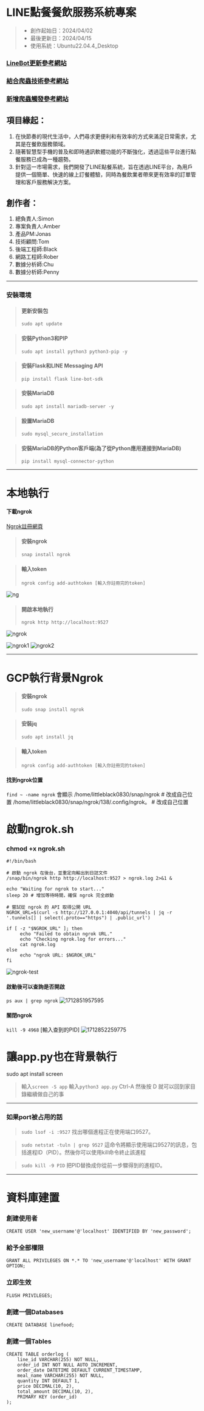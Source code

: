# LINE點餐餐飲服務系統專案
> * 創作起始日：2024/04/02
> * 最後更新日：2024/04/15
> * 使用系統：Ubuntu22.04.4_Desktop

### [LineBot更新參考網站](https://github.com/line/line-bot-sdk-python)
### [結合爬蟲技術參考網站](https://hackmd.io/@rszong9598/BkP3QnQlR)
### [新增爬蟲觸發參考網站](https://hackmd.io/@rszong9598/Byrv_IUgR)


## 項目緣起：
1. 在快節奏的現代生活中，人們尋求更便利和有效率的方式來滿足日常需求，尤其是在餐飲服務領域。
1. 隨著智慧型手機的普及和即時通訊軟體功能的不斷強化，透過這些平台進行點餐服務已成為一種趨勢。 
1. 針對這一市場需求，我們開發了LINE點餐系統，旨在透過LINE平台，為用戶提供一個簡單、快速的線上訂餐體驗，同時為餐飲業者帶來更有效率的訂單管理和客戶服務解決方案。

## 創作者：
1. 總負責人:Simon
1. 專案負責人:Amber
1. 產品PM:Jonas
1. 技術顧問:Tom
1. 後端工程師:Black
1. 網路工程師:Rober
1. 數據分析師:Chu
1. 數據分析師:Penny
          
---
### 安裝環境
> #### 更新安裝包
> `sudo apt update`

> #### 安裝Python3和PIP
> `sudo apt install python3 python3-pip -y`

> #### 安裝Flask和LINE Messaging API
> `pip install flask line-bot-sdk`

> #### 安裝MariaDB
> `sudo apt install mariadb-server -y`

> #### 設置MariaDB
> `sudo mysql_secure_installation`

> #### 安裝MariaDB的Python客戶端(為了從Python應用連接到MariaDB)
> `pip install mysql-connector-python`
---
# 本地執行
#### 下載ngrok
[Ngrok註冊網頁](https://ngrok.com/)
> #### 安裝ngrok
> `snap install ngrok`

> #### 輸入token
> `ngrok config add-authtoken [輸入你註冊完的token]`

![ng](https://hackmd.io/_uploads/SJDqAo5kA.jpg)

> #### 開啟本地執行
> `ngrok http http://localhost:9527`

![ngrok](https://hackmd.io/_uploads/ryoBLZoyC.jpg)


![ngrok1](https://hackmd.io/_uploads/BkJxDZsJR.jpg)
![ngrok2](https://hackmd.io/_uploads/rkJlDbjyC.jpg)

---
# GCP執行背景Ngrok
> #### 安裝ngrok
> `sudo snap install ngrok`

> #### 安裝jq
> `sudo apt install jq`

> #### 輸入token
> `ngrok config add-authtoken [輸入你註冊完的token]`

#### 找到ngrok位置
`find ~ -name ngrok`
會顯示 
/home/littleblack0830/snap/ngrok                     # 改成自己位置
/home/littleblack0830/snap/ngrok/138/.config/ngrok。 # 改成自己位置

# 啟動ngrok.sh
### chmod +x ngrok.sh
```
#!/bin/bash

# 啟動 ngrok 在後台，並重定向輸出到日誌文件
/snap/bin/ngrok http http://localhost:9527 > ngrok.log 2>&1 &

echo "Waiting for ngrok to start..."
sleep 20 # 增加等待時間，確保 ngrok 完全啟動

# 嘗試從 ngrok 的 API 取得公開 URL
NGROK_URL=$(curl -s http://127.0.0.1:4040/api/tunnels | jq -r '.tunnels[] | select(.proto=="https") | .public_url')

if [ -z "$NGROK_URL" ]; then
     echo "Failed to obtain ngrok URL."
     echo "Checking ngrok.log for errors..."
     cat ngrok.log
else
     echo "ngrok URL: $NGROK_URL"
fi
```
![ngrok-test](https://hackmd.io/_uploads/Syu-3tBx0.jpg)

#### 啟動後可以查詢是否開啟
`ps aux | grep ngrok`
![1712851957595](https://hackmd.io/_uploads/r1WX2FrgC.jpg)

#### 關閉ngrok
`kill -9 4968` [輸入查到的PID]
![1712852259775](https://hackmd.io/_uploads/Skt4pFBe0.jpg)

# 讓app.py也在背景執行
sudo apt install screen

> 輸入`screen -S app`
> 輸入`python3 app.py`
> Ctrl-A 然後按 D 就可以回到家目錄繼續做自己的事 

---

### 如果port被占用的話
> `sudo lsof -i :9527`
> 找出哪個進程正在使用端口9527。

> `sudo netstat -tuln | grep 9527`
> 這命令將顯示使用端口9527的訊息，包括進程ID（PID）。然後你可以使用kill命令終止該進程

> `sudo kill -9 PID`
> 把PID替換成你從前一步驟得到的進程ID。

---
# 資料庫建置
### 創建使用者
`CREATE USER 'new_username'@'localhost' IDENTIFIED BY 'new_password';`
### 給予全部權限
`GRANT ALL PRIVILEGES ON *.* TO 'new_username'@'localhost' WITH GRANT OPTION;`
### 立即生效
`FLUSH PRIVILEGES;`
### 創建一個Databases
`CREATE DATABASE linefood;`
### 創建一個Tables
```
CREATE TABLE orderlog (
    line_id VARCHAR(255) NOT NULL,
    order_id INT NOT NULL AUTO_INCREMENT,
    order_date DATETIME DEFAULT CURRENT_TIMESTAMP,
    meal_name VARCHAR(255) NOT NULL,
    quantity INT DEFAULT 1,
    price DECIMAL(10, 2),
    total_amount DECIMAL(10, 2),
    PRIMARY KEY (order_id)
);

```
